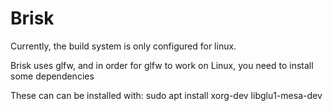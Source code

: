 # Brisk

Currently, the build system is only configured for linux. 

Brisk uses glfw, and in order for glfw to work on Linux, you need to install some dependencies

These can can be installed with:
sudo apt install xorg-dev libglu1-mesa-dev
